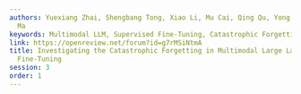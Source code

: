 ```yaml
---
authors: Yuexiang Zhai, Shengbang Tong, Xiao Li, Mu Cai, Qing Qu, Yong Jae Lee, Yi
  Ma
keywords: Multimodal LLM, Supervised Fine-Tuning, Catastrophic Forgetting
link: https://openreview.net/forum?id=g7rMSiNtmA
title: Investigating the Catastrophic Forgetting in Multimodal Large Language Model
  Fine-Tuning
session: 3
order: 1
---
```


